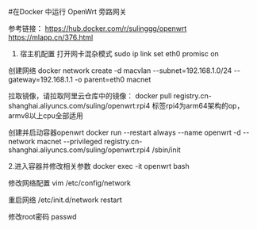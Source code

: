 #在Docker 中运行 OpenWrt 旁路网关

参考链接：
https://hub.docker.com/r/sulinggg/openwrt
https://mlapp.cn/376.html

1. 宿主机配置
打开网卡混杂模式
sudo ip link set eth0 promisc on 

创建网络
docker network create -d macvlan --subnet=192.168.1.0/24 --gateway=192.168.1.1 -o parent=eth0 macnet

拉取镜像，请拉取阿里云仓库中的镜像：
docker pull registry.cn-shanghai.aliyuncs.com/suling/openwrt:rpi4
标签rpi4为arm64架构的op，armv8以上cpu全部适用

创建并启动容器openwrt
docker run --restart always --name openwrt -d --network macnet --privileged registry.cn-shanghai.aliyuncs.com/suling/openwrt:rpi4 /sbin/init


2.进入容器并修改相关参数
docker exec -it openwrt bash

修改网络配置
vim /etc/config/network

重启网络
/etc/init.d/network restart

修改root密码
passwd

